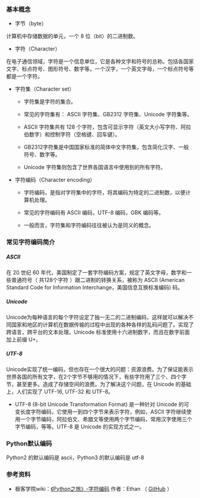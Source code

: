 ### 基本概念
- 字节（byte）

计算机中存储数据的单元，一个 8 位（bit）的二进制数。

- 字符（Character）

在电子通信领域，字符是一个信息单位，它是各种文字和符号的总称。包括各国家文字、标点符号、图形符号、数字等。一个汉字，一个英文字母，一个标点符号等都是一个字符。

- 字符集（Character set）  
    - 字符集是字符的集合。

    - 常见的字符集有： ASCII 字符集、GB2312 字符集、Unicode 字符集等。

    - ASCII 字符集共有 128 个字符，包含可显示字符（英文大小写字符、阿拉伯数字）和控制字符（空格键、回车键）。

    - GB2312字符集是中国国家标准的简体中文字符集，包含简化汉字、一般符号、数字等。

    - Unicode 字符集则包含了世界各国语言中使用到的所有字符。

- 字符编码（Character encoding）
    - 字符编码，是指对字符集中的字符，将其编码为特定的二进制数，以便计算机处理。

    - 常见的字符编码有 ASCII 编码，UTF-8 编码，GBK 编码等。

    - 一般而言，字符集和字符编码往往被认为是同义的概念。

### 常见字符编码简介
##### ASCII
在 20 世纪 60 年代，美国制定了一套字符编码方案，规定了英文字母，数字和一些普通符号（ 共128个字符 ）跟二进制的转换关系，被称为 ASCII (American Standard Code for Information Interchange，美国信息互换标准编码) 码。

##### Unicode
Unicode为每种语言的每个字符设定了独一无二的二进制编码，这样就可以解决不同国家和地区的计算机在数据传输的过程中出现的各种各样的乱码问题了。实现了跨语言，跨平台的文本处理。Unicode 标准使用十六进制数字，而且在数字前面加上前缀 U+。

##### UTF-8
Unicode实现了统一编码，但也存在一个很大的问题：资源浪费。为了保证能表示世界各国的所有文字，在2个字节不够用的情况下，有些字符用了三个、四个字节，甚至更多。造成了存储空间的浪费。为了解决这个问题，在 Unicode 的基础上，人们实现了 UTF-16, UTF-32 和 UTF-8。

- UTF-8 (8-bit Unicode Transformation Format) 是一种针对 Unicode 的可变长度字符编码，它使用一到四个字节来表示字符，例如，ASCII 字符继续使用一个字节编码，阿拉伯文、希腊文等使用两个字节编码，常用汉字使用三个字节编码，等等。UTF-8 是 Unicode 的实现方式之一。

### Python默认编码
Python2 的默认编码是 ascii，Python3 的默认编码是 utf-8

### 参考资料
- 极客学院wiki：[《Python之旅》-字符编码](http://wiki.jikexueyuan.com/project/explore-python/Basic/character_encoding.html) 作者：Ethan （ [GitHub](https://github.com/ethan-funny) ）

